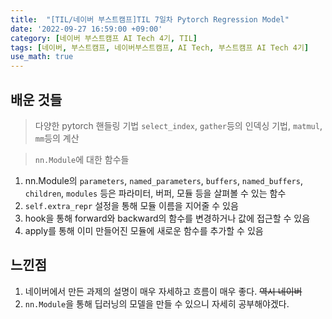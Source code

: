 ```yaml
---
title:  "[TIL/네이버 부스트캠프]TIL 7일차 Pytorch Regression Model"
date: '2022-09-27 16:59:00 +09:00'
category: [네이버 부스트캠프 AI Tech 4기, TIL]
tags: [네이버, 부스트캠프, 네이버부스트캠프, AI Tech, 부스트캠프 AI Tech 4기]
use_math: true
---
```

##  배운 것들

> 다양한 pytorch 핸들링 기법
`select_index`, `gather`등의 인덱싱 기법, `matmul`, `mm`등의 계산

> `nn.Module`에 대한 함수들

1. nn.Module의 `parameters`, `named_parameters`, `buffers`, `named_buffers`, `children`, `modules` 등은 파라미터, 버퍼, 모듈 등을 살펴볼 수 있는 함수
2. `self.extra_repr` 설정을 통해 모듈 이름을 지어줄 수 있음
3. hook을 통해 forward와 backward의 함수를 변경하거나 값에 접근할 수 있음
4. apply를 통해 이미 만들어진 모듈에 새로운 함수를 추가할 수 있음

## 느낀점
1. 네이버에서 만든 과제의 설명이 매우 자세하고 흐름이 매우 좋다. ~~역시 네이버~~
2. `nn.Module`을 통해 딥러닝의 모델을 만들 수 있으니 자세히 공부해야겠다.
